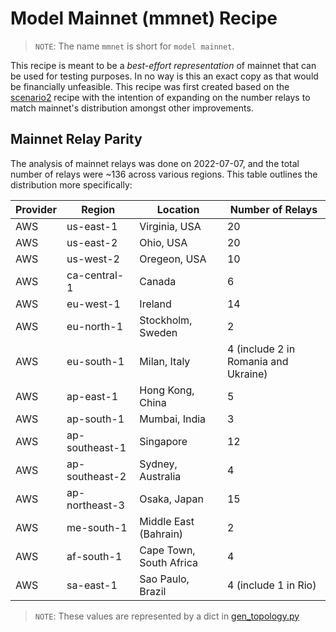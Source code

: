 # Model Mainnet (mmnet) Recipe

> `NOTE`: The name `mmnet` is short for `model mainnet`.

This recipe is meant to be a _best-effort representation_ of mainnet that can be used for testing purposes. In no way is this an exact copy as that would be financially unfeasible. This recipe was first created based on the [scenario2](../scenario2/) recipe with the intention of expanding on the number relays to match mainnet's distribution amongst other improvements.

## Mainnet Relay Parity

The analysis of mainnet relays was done on 2022-07-07, and the total number of relays were ~136 across various regions. This table outlines the distribution more specifically:

| Provider | Region         | Location                | Number of Relays                     |
| -------- | -------------- | ----------------------- | ------------------------------------ |
| AWS      | us-east-1      | Virginia, USA           | 20                                   |
| AWS      | us-east-2      | Ohio, USA               | 20                                   |
| AWS      | us-west-2      | Oregeon, USA            | 10                                   |
| AWS      | ca-central-1   | Canada                  | 6                                    |
| AWS      | eu-west-1      | Ireland                 | 14                                   |
| AWS      | eu-north-1     | Stockholm, Sweden       | 2                                    |
| AWS      | eu-south-1     | Milan, Italy            | 4 (include 2 in Romania and Ukraine) |
| AWS      | ap-east-1      | Hong Kong, China        | 5                                    |
| AWS      | ap-south-1     | Mumbai, India           | 3                                    |
| AWS      | ap-southeast-1 | Singapore               | 12                                   |
| AWS      | ap-southeast-2 | Sydney, Australia       | 4                                    |
| AWS      | ap-northeast-3 | Osaka, Japan            | 15                                   |
| AWS      | me-south-1     | Middle East (Bahrain)   | 2                                    |
| AWS      | af-south-1     | Cape Town, South Africa | 4                                    |
| AWS      | sa-east-1      | Sao Paulo, Brazil       | 4 (include 1 in Rio)                 |

> `NOTE`: These values are represented by a dict in [gen_topology.py](./gen_topology.py)

